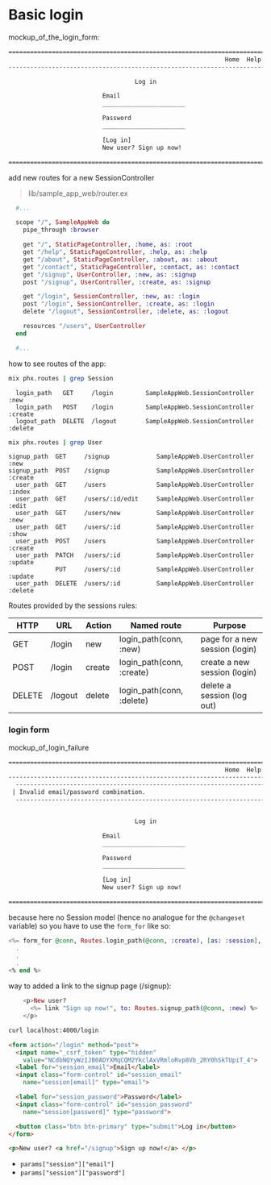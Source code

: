 # Basic login


mockup_of_the_login_form:
```html
================================================================================
                                                            Home  Help  Log in
--------------------------------------------------------------------------------

                                   Log in

                          Email
                          _______________________

                          Password
                          _______________________

                          [Log in]
                          New user? Sign up now!

================================================================================
```

add new routes for a new SessionController

> lib/sample_app_web/router.ex
```elixir
  #...

  scope "/", SampleAppWeb do
    pipe_through :browser

    get "/", StaticPageController, :home, as: :root
    get "/help", StaticPageController, :help, as: :help
    get "/about", StaticPageController, :about, as: :about
    get "/contact", StaticPageController, :contact, as: :contact
    get "/signup", UserController, :new, as: :signup
    post "/signup", UserController, :create, as: :signup

    get "/login", SessionController, :new, as: :login                   # +
    post "/login", SessionController, :create, as: :login               # +
    delete "/logout", SessionController, :delete, as: :logout           # +

    resources "/users", UserController
  end

  #...
```

how to see routes of the app:

```sh
mix phx.routes | grep Session
```

```
  login_path   GET     /login         SampleAppWeb.SessionController :new
  login_path   POST    /login         SampleAppWeb.SessionController :create
  logout_path  DELETE  /logout        SampleAppWeb.SessionController :delete
```

```sh
mix phx.routes | grep User
```
```
signup_path  GET     /signup             SampleAppWeb.UserController :new
signup_path  POST    /signup             SampleAppWeb.UserController :create
  user_path  GET     /users              SampleAppWeb.UserController :index
  user_path  GET     /users/:id/edit     SampleAppWeb.UserController :edit
  user_path  GET     /users/new          SampleAppWeb.UserController :new
  user_path  GET     /users/:id          SampleAppWeb.UserController :show
  user_path  POST    /users              SampleAppWeb.UserController :create
  user_path  PATCH   /users/:id          SampleAppWeb.UserController :update
             PUT     /users/:id          SampleAppWeb.UserController :update
  user_path  DELETE  /users/:id          SampleAppWeb.UserController :delete
```



Routes provided by the sessions rules:

HTTP  |  URL  |Action|       Named route       |           Purpose
------|-------|------|-------------------------|-------------------------------
GET   |/login |new   |login_path(conn, :new)   |page for a new session (login)
POST  |/login |create|login_path(conn, :create)|create a new session (login)
DELETE|/logout|delete|login_path(conn, :delete)|delete a session (log out)



### login form

mockup_of_login_failure
```html
================================================================================
                                                            Home  Help  Log in
--------------------------------------------------------------------------------
  -------------------------------------------------------------------------
 | Invalid email/password combination.                                     |
  -------------------------------------------------------------------------


                                   Log in

                          Email
                          _______________________

                          Password
                          _______________________

                          [Log in]
                          New user? Sign up now!

================================================================================
```


because here no Session model (hence no analogue for the `@changeset` variable)
so you have to use the `form_for` like so:

```heex
<%= form_for @conn, Routes.login_path(@conn, :create), [as: :session], fn f -> %>
  .
  .
  .
<% end %>
```

way to added a link to the signup page (/signup):
```heex
    <p>New user?
      <%= link "Sign up now!", to: Routes.signup_path(@conn, :new) %>
    </p>
```

```sh
curl localhost:4000/login
```

```html
<form action="/login" method="post">
  <input name="_csrf_token" type="hidden"
    value="NCdbNQYyWzIJB0ADYXMqCQM2YkclAxVRmloRvp8Vb_2RY0hSkTUpiT_4">
  <label for="session_email">Email</label>
  <input class="form-control" id="session_email"
    name="session[email]" type="email">

  <label for="session_password">Password</label>
  <input class="form-control" id="session_password"
    name="session[password]" type="password">

  <button class="btn btn-primary" type="submit">Log in</button>
</form>

<p>New user? <a href="/signup">Sign up now!</a> </p>
```

- `params["session"]["email"]`
- `params["session"]["password"]`

